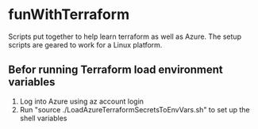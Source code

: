 # funWithTerraform
Scripts put together to help learn terraform as well as Azure.  The setup scripts are geared to work for a Linux platform.

## Befor running Terraform load environment variables
1. Log into Azure using az account login 
2. Run "source ./LoadAzureTerraformSecretsToEnvVars.sh" to set up the shell variables
